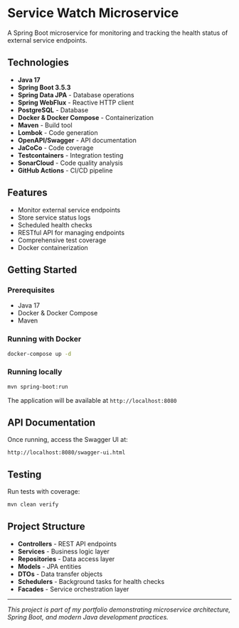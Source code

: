 # Service Watch Microservice

A Spring Boot microservice for monitoring and tracking the health status of external service endpoints.

## Technologies

- **Java 17**
- **Spring Boot 3.5.3**
- **Spring Data JPA** - Database operations
- **Spring WebFlux** - Reactive HTTP client
- **PostgreSQL** - Database
- **Docker & Docker Compose** - Containerization
- **Maven** - Build tool
- **Lombok** - Code generation
- **OpenAPI/Swagger** - API documentation
- **JaCoCo** - Code coverage
- **Testcontainers** - Integration testing
- **SonarCloud** - Code quality analysis
- **GitHub Actions** - CI/CD pipeline

## Features

- Monitor external service endpoints
- Store service status logs
- Scheduled health checks
- RESTful API for managing endpoints
- Comprehensive test coverage
- Docker containerization

## Getting Started

### Prerequisites
- Java 17
- Docker & Docker Compose
- Maven

### Running with Docker
```bash
docker-compose up -d
```

### Running locally
```bash
mvn spring-boot:run
```

The application will be available at `http://localhost:8080`

## API Documentation

Once running, access the Swagger UI at:
```
http://localhost:8080/swagger-ui.html
```

## Testing

Run tests with coverage:
```bash
mvn clean verify
```

## Project Structure

- **Controllers** - REST API endpoints
- **Services** - Business logic layer
- **Repositories** - Data access layer
- **Models** - JPA entities
- **DTOs** - Data transfer objects
- **Schedulers** - Background tasks for health checks
- **Facades** - Service orchestration layer

---

*This project is part of my portfolio demonstrating microservice architecture, Spring Boot, and modern Java development practices.*
